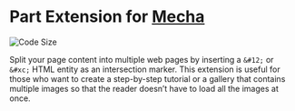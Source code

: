 Part Extension for [Mecha](https://github.com/mecha-cms/mecha)
==============================================================

![Code Size](https://img.shields.io/github/languages/code-size/mecha-cms/x.part?color=%23444&style=for-the-badge)

Split your page content into multiple web pages by inserting a `&#12;` or `&#xc;` HTML entity as an intersection marker.
This extension is useful for those who want to create a step-by-step tutorial or a gallery that contains multiple images
so that the reader doesn’t have to load all the images at once.